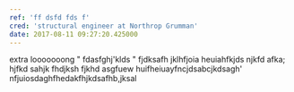 ```yaml
---
ref: 'ff dsfd fds f'
cred: 'structural engineer at Northrop Grumman'
date: 2017-08-11 09:27:20.425000
---
```


extra looooooong " fdasfghj&#39;klds " fjdksafh jklhfjoia heuiahfkjds njkfd afka; hjfkd sahjk fhdjksh fjkhd asgfuew huifheiuayfncjdsabcjkdsagh&#39; nfjuiosdaghfhedakfhjkdsafhb,jksal